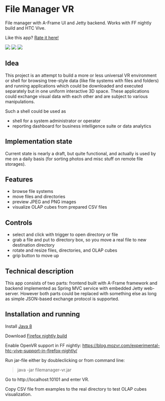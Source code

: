 # File Manager VR
File manager with A-Frame UI and Jetty backend. Works with FF nightly build and HTC Vive.

Like this app? [Rate it here!](http://www.virtuleap.com/apps/details/ci)

![](https://github.com/jhspetersson/filemanager-vr/blob/master/screenshots/2.png)
![](https://github.com/jhspetersson/filemanager-vr/blob/master/screenshots/4.png)
![](https://github.com/jhspetersson/filemanager-vr/blob/master/screenshots/6.png)

## Idea

This project is an attempt to build a more or less universal VR environment or shell for browsing tree-style data (like file systems with files and folders) and running applications which could be downloaded and executed separately but in one uniform interactive 3D space. These applications could exchange visual data with each other and are subject to various manipulations.

Such a shell could be used as

* shell for a system administrator or operator
* reporting dashboard for business intelligence suite or data analytics

## Implementation state

Current state is nearly a draft, but quite functional, and actually is used by me on a daily basis (for sorting photos and misc stuff on remote file storages).

## Features

* browse file systems
* move files and directories
* preview JPEG and PNG images
* visualize OLAP cubes from prepared CSV files

## Controls

* select and click with trigger to open directory or file
* grab a file and put to directory box, so you move a real file to new destination directory
* rotate and resize files, directories, and OLAP cubes
* grip button to move up

## Technical description

This app consists of two parts: frontend built with A-Frame framework and backend implemented as Spring MVC service with embedded Jetty web-server. However both parts could be replaced with something else as long as simple JSON-based exchange protocol is supported.

## Installation and running

Install [Java 8](https://www.java.com)

Download [Firefox nightly build](https://nightly.mozilla.org/)

Enable OpenVR support in FF nightly: https://blog.mozvr.com/experimental-htc-vive-support-in-firefox-nightly/

Run jar-file either by doubleclicking or from command line:

> java -jar filemanager-vr.jar

Go to http://localhost:10101 and enter VR.

Copy CSV file from examples to the real directory to test OLAP cubes visualization.
